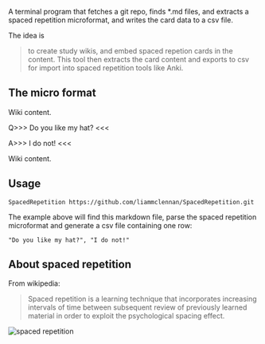 A terminal program that fetches a git repo, finds *.md files, and extracts a spaced repetition microformat, and writes the card data to a csv file.

The idea is 

> to create study wikis, and embed spaced repetion cards in the content. This tool then extracts the card content and exports to csv for import into spaced repetition tools like Anki.

The micro format
--------------

Wiki content.

Q>>> Do you like my hat? <<<

A>>> I do not! <<<

Wiki content.

Usage
----

    SpacedRepetition https://github.com/liammclennan/SpacedRepetition.git

The example above will find this markdown file, parse the spaced repetition microformat and  generate a csv file containing one row:

    "Do you like my hat?", "I do not!"

About spaced repetition
--------

From wikipedia:

> Spaced repetition is a learning technique that incorporates increasing intervals of time between subsequent review of previously learned material in order to exploit the psychological spacing effect. 

<img src="http://upload.wikimedia.org/wikipedia/commons/thumb/8/82/Leitner_system_alternative.svg/460px-Leitner_system_alternative.svg.png" alt="spaced repetition"/>

